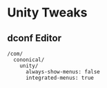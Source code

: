 # Unity Tweaks

## dconf Editor

    /com/
      cononical/
        unity/
          always-show-menus: false
          integrated-menus: true
